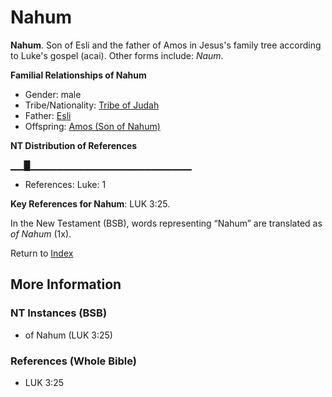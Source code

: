 # Nahum
**Nahum**. 
Son of Esli and the father of Amos in Jesus's family tree according to Luke's gospel (acai). 
Other forms include: 
*Naum*. 




**Familial Relationships of Nahum**


* Gender: male
* Tribe/Nationality: [Tribe of Judah](../../../groups/md/acai/Judah.md)
* Father: [Esli](Esli.md)
* Offspring: [Amos (Son of Nahum)](Amos.2.md)


**NT Distribution of References**

▁▁█▁▁▁▁▁▁▁▁▁▁▁▁▁▁▁▁▁▁▁▁▁▁▁▁
* References: Luke: 1



**Key References for Nahum**: 
LUK 3:25. 




In the New Testament (BSB), words representing “Nahum” are translated as 
*of Nahum* (1x). 


Return to [Index](00-Index.md)

## More Information

### NT Instances (BSB)

* of Nahum (LUK 3:25)



### References (Whole Bible)

* LUK 3:25



